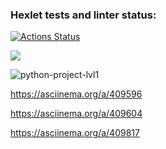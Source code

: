 ### Hexlet tests and linter status:
[![Actions Status](https://github.com/wwwser11/python-project-lvl1/workflows/hexlet-check/badge.svg)](https://github.com/wwwser11/python-project-lvl1/actions)

<a href="https://codeclimate.com/github/codeclimate/codeclimate/maintainability"><img src="https://api.codeclimate.com/v1/badges/a99a88d28ad37a79dbf6/maintainability" /></a>

![python-project-lvl1](https://github.com/wwwser11/python-project-lvl1/actions/workflows/github-actions-demo.yml/badge.svg)


https://asciinema.org/a/409596

https://asciinema.org/a/409604

https://asciinema.org/a/409817